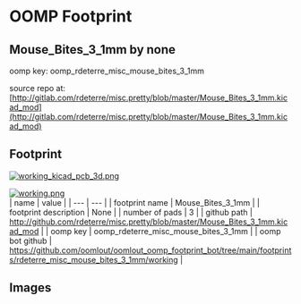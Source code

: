 # OOMP Footprint  
## Mouse_Bites_3_1mm  by none  
  
oomp key: oomp_rdeterre_misc_mouse_bites_3_1mm  
  
source repo at: [http://gitlab.com/rdeterre/misc.pretty/blob/master/Mouse_Bites_3_1mm.kicad_mod](http://gitlab.com/rdeterre/misc.pretty/blob/master/Mouse_Bites_3_1mm.kicad_mod)  
## Footprint  
  
[![working_kicad_pcb_3d.png](working_kicad_pcb_3d_600.png)](working_kicad_pcb_3d.png)  
  
[![working.png](working_600.png)](working.png)  
| name | value | 
| --- | --- | 
| footprint name | Mouse_Bites_3_1mm | 
| footprint description | None | 
| number of pads | 3 | 
| github path | http://github.com/rdeterre/misc.pretty/blob/master/Mouse_Bites_3_1mm.kicad_mod | 
| oomp key | oomp_rdeterre_misc_mouse_bites_3_1mm | 
| oomp bot github | https://github.com/oomlout/oomlout_oomp_footprint_bot/tree/main/footprints/rdeterre_misc_mouse_bites_3_1mm/working | 
## Images  
